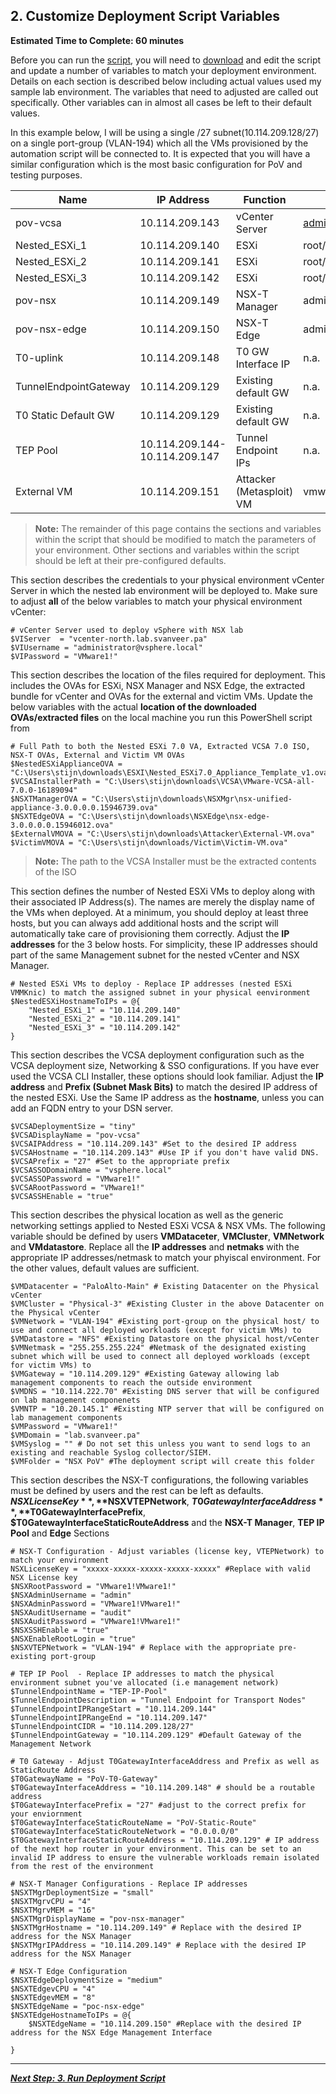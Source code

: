 
## 2. Customize Deployment Script Variables
**Estimated Time to Complete: 60 minutes**

Before you can run the [script](https://github.com/vmware-nsx/eval-docs-ids-ips/blob/master/Nested%20Lab%20Deployment.ps1), you will need to [download](https://github.com/vmware-nsx/eval-docs-ids-ips/blob/master/Nested%20Lab%20Deployment.ps1) and edit the script and update a number of variables to match your deployment environment. Details on each section is described below including actual values used my sample lab environment. The variables that need to adjusted are called out specifically. Other variables can in almost all cases be left to their default values.

In this example below, I will be using a single /27 subnet(10.114.209.128/27)  on a single port-group (VLAN-194) which all the VMs provisioned by the automation script will be connected to. It is expected that you will have a similar configuration which is the most basic configuration for PoV and testing purposes.

| Name                       | IP Address                     | Function                     | Default Credentials          |
|----------------------------|--------------------------------|------------------------------|------------------------------|
| pov-vcsa                   | 10.114.209.143                 | vCenter Server               |administrator@vsphere.local/VMware1! |
| Nested_ESXi_1              | 10.114.209.140                 | ESXi                         |root/VMware1!
| Nested_ESXi_2              | 10.114.209.141                 | ESXi                         |root/VMware1!
| Nested_ESXi_3              | 10.114.209.142                 | ESXi                         |root/VMware1!
| pov-nsx                    | 10.114.209.149                 | NSX-T Manager                |admin/VMware1!VMware1!
| pov-nsx-edge               | 10.114.209.150                 | NSX-T Edge                   |admin/VMware1!
| T0-uplink                  | 10.114.209.148                 | T0 GW Interface IP           |n.a.
| TunnelEndpointGateway      | 10.114.209.129                 | Existing default GW          |n.a.
| T0 Static Default GW       | 10.114.209.129                 | Existing default GW          |n.a.
| TEP Pool                   | 10.114.209.144-10.114.209.147  | Tunnel Endpoint IPs          |n.a.
| External VM                | 10.114.209.151                 | Attacker (Metasploit) VM     |vmware/VMware1!

> **Note:** The remainder of this page contains the sections and variables within the script that should be modified to match the parameters of your environment. Other sections and variables within the script should be left at their pre-configured defaults.

This section describes the credentials to your physical environment vCenter Server in which the nested lab environment will be deployed to. Make sure to adjust **all** of the below variables to match your physical environment vCenter:
```console
# vCenter Server used to deploy vSphere with NSX lab
$VIServer  = "vcenter-north.lab.svanveer.pa"
$VIUsername = "administrator@vsphere.local"
$VIPassword = "VMware1!"
```

This section describes the location of the files required for deployment. This includes the OVAs for ESXi, NSX Manager and NSX Edge, the extracted bundle for vCenter and OVAs for the external and victim VMs.  Update the below variables with the actual **location of the downloaded OVAs/extracted files** on the local machine you run this PowerShell script from

```console
# Full Path to both the Nested ESXi 7.0 VA, Extracted VCSA 7.0 ISO, NSX-T OVAs, External and Victim VM OVAs
$NestedESXiApplianceOVA = "C:\Users\stijn\downloads\ESXI\Nested_ESXi7.0_Appliance_Template_v1.ova"
$VCSAInstallerPath = "C:\Users\stijn\downloads\VCSA\VMware-VCSA-all-7.0.0-16189094"
$NSXTManagerOVA = "C:\Users\stijn\downloads\NSXMgr\nsx-unified-appliance-3.0.0.0.0.15946739.ova"
$NSXTEdgeOVA = "C:\Users\stijn\downloads\NSXEdge\nsx-edge-3.0.0.0.0.15946012.ova"
$ExternalVMOVA = "C:\Users\stijn\downloads\Attacker\External-VM.ova"
$VictimVMOVA = "C:\Users\stijn\downloads/Victim\Victim-VM.ova"
```
> **Note:** The path to the VCSA Installer must be the extracted contents of the ISO


This section defines the number of Nested ESXi VMs to deploy along with their associated IP Address(s). The names are merely the display name of the VMs when deployed. At a minimum, you should deploy at least three hosts, but you can always add additional hosts and the script will automatically take care of provisioning them correctly. Adjust the **IP addresses** for the 3 below hosts. For simplicity, these IP addresses should part of the same Management subnet for the nested vCenter and NSX Manager. 
```console
# Nested ESXi VMs to deploy - Replace IP addresses (nested ESXi VMMKnic) to match the assigned subnet in your physical eenvironment
$NestedESXiHostnameToIPs = @{
    "Nested_ESXi_1" = "10.114.209.140" 
    "Nested_ESXi_2" = "10.114.209.141" 
    "Nested_ESXi_3" = "10.114.209.142" 
}
```

This section describes the VCSA deployment configuration such as the VCSA deployment size, Networking & SSO configurations. If you have ever used the VCSA CLI Installer, these options should look familiar. Adjust the **IP address** and **Prefix (Subnet Mask Bits)** to match the desired IP address of the nested ESXi. Use the Same IP address as the **hostname**, unless you can add an FQDN entry to your DSN server. 
```console
$VCSADeploymentSize = "tiny"
$VCSADisplayName = "pov-vcsa"
$VCSAIPAddress = "10.114.209.143" #Set to the desired IP address
$VCSAHostname = "10.114.209.143" #Use IP if you don't have valid DNS. 
$VCSAPrefix = "27" #Set to the appropriate prefix
$VCSASSODomainName = "vsphere.local"
$VCSASSOPassword = "VMware1!"
$VCSARootPassword = "VMware1!"
$VCSASSHEnable = "true"
```

This section describes the physical location as well as the generic networking settings applied to Nested ESXi VCSA & NSX VMs. The following variable should be defined by users **VMDataceter**, **VMCluster**, **VMNetwork** and **VMdatastore**. Replace all the **IP addresses** and **netmaks** with the appropriate IP addresses/netmask to match your phyiscal environment.  For the other values, default values are sufficient.
```console
$VMDatacenter = "PaloAlto-Main" # Existing Datacenter on the Physical vCenter
$VMCluster = "Physical-3" #Existing Cluster in the above Datacenter on the Physical vCenter
$VMNetwork = "VLAN-194" #Existing port-group on the physical host/ to use and connect all deployed workloads (except for victim VMs) to
$VMDatastore = "NFS" #Existing Datastore on the physical host/vCenter
$VMNetmask = "255.255.255.224" #Netmask of the designated existing subnet which will be used to connect all deployed workloads (except for victim VMs) to
$VMGateway = "10.114.209.129" #Existing Gateway allowing lab management components to reach the outside environment
$VMDNS = "10.114.222.70" #Existing DNS server that will be configured on lab management componenets
$VMNTP = "10.20.145.1" #Existing NTP server that will be configured on lab management components
$VMPassword = "VMware1!"
$VMDomain = "lab.svanveer.pa"
$VMSyslog = "" # Do not set this unless you want to send logs to an existing and reachable Syslog collector/SIEM.
$VMFolder = "NSX PoV" #The deployment script will create this folder
```

This section describes the NSX-T configurations, the following variables must be defined by users and the rest can be left as defaults.
    **$NSXLicenseKey**, **$NSXVTEPNetwork**, **$T0GatewayInterfaceAddress**, **$T0GatewayInterfacePrefix**, **$T0GatewayInterfaceStaticRouteAddress** and the **NSX-T Manager**, **TEP IP Pool** and **Edge** Sections
```console
# NSX-T Configuration - Adjust variables (license key, VTEPNetwork) to match your environment
NSXLicenseKey = "xxxxx-xxxxx-xxxxx-xxxxx-xxxxx" #Replace with valid NSX License key
$NSXRootPassword = "VMware1!VMware1!"
$NSXAdminUsername = "admin"
$NSXAdminPassword = "VMware1!VMware1!"
$NSXAuditUsername = "audit"
$NSXAuditPassword = "VMware1!VMware1!"
$NSXSSHEnable = "true"
$NSXEnableRootLogin = "true"
$NSXVTEPNetwork = "VLAN-194" # Replace with the appropriate pre-existing port-group 

# TEP IP Pool  - Replace IP addresses to match the physical environment subnet you've allocated (i.e management network) 
$TunnelEndpointName = "TEP-IP-Pool"
$TunnelEndpointDescription = "Tunnel Endpoint for Transport Nodes"
$TunnelEndpointIPRangeStart = "10.114.209.144" 
$TunnelEndpointIPRangeEnd = "10.114.209.147"
$TunnelEndpointCIDR = "10.114.209.128/27" 
$TunnelEndpointGateway = "10.114.209.129" #Default Gateway of the Management Network

# T0 Gateway - Adjust T0GatewayInterfaceAddress and Prefix as well as StaticRoute Address 
$T0GatewayName = "PoV-T0-Gateway"
$T0GatewayInterfaceAddress = "10.114.209.148" # should be a routable address
$T0GatewayInterfacePrefix = "27" #adjust to the correct prefix for your enviornment
$T0GatewayInterfaceStaticRouteName = "PoV-Static-Route"
$T0GatewayInterfaceStaticRouteNetwork = "0.0.0.0/0"
$T0GatewayInterfaceStaticRouteAddress = "10.114.209.129" # IP address of the next hop router in your environment. This can be set to an invalid IP address to ensure the vulnerable workloads remain isolated from the rest of the environment

# NSX-T Manager Configurations - Replace IP addresses
$NSXTMgrDeploymentSize = "small"
$NSXTMgrvCPU = "4" 
$NSXTMgrvMEM = "16" 
$NSXTMgrDisplayName = "pov-nsx-manager"
$NSXTMgrHostname = "10.114.209.149" # Replace with the desired IP address for the NSX Manager
$NSXTMgrIPAddress = "10.114.209.149" # Replace with the desired IP address for the NSX Manager

# NSX-T Edge Configuration
$NSXTEdgeDeploymentSize = "medium"
$NSXTEdgevCPU = "4" 
$NSXTEdgevMEM = "8"
$NSXTEdgeName = "poc-nsx-edge"
$NSXTEdgeHostnameToIPs = @{
    $NSXTEdgeName = "10.114.209.150" #Replace with the desired IP address for the NSX Edge Management Interface

}
```

---

[***Next Step: 3. Run Deployment Script***](/docs/3-RunScript.md)
